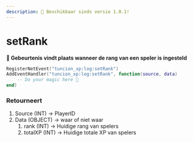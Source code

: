 ```yaml
---
description: 🔧 Beschikbaar sinds versie 1.0.1!
---
```


# setRank

**📢 Gebeurtenis vindt plaats wanneer de rang van een speler is ingesteld**

```lua
RegisterNetEvent("tuncion_xp:log:setRank")
AddEventHandler("tuncion_xp:log:setRank", function(source, data)
    -- Do your magic here 💫
end)
```

### Retourneert

1. Source <span className="color-blue">(INT)</span> <span className="color-orange">-> PlayerID</span>
2. Data <span className="color-blue">(OBJECT)</span> <span className="color-orange">-> waar of niet waar</span>
   1. rank <span className="color-blue">(INT)</span> <span className="color-orange">-> Huidige rang van spelers</span>
   2. totalXP <span className="color-blue">(INT)</span> <span className="color-orange">-> Huidige totale XP van spelers</span>